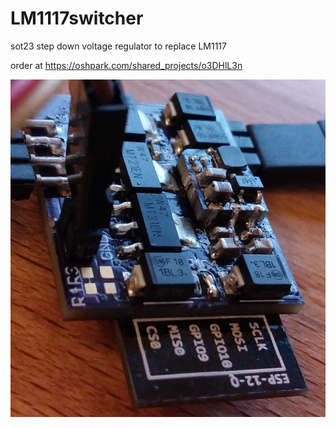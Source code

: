 # LM1117switcher
sot23 step down voltage regulator to replace LM1117

order at https://oshpark.com/shared_projects/o3DHlL3n

![](https://github.com/fabianhu/LM1117switcher/blob/master/lm1117switcher.jpg)
